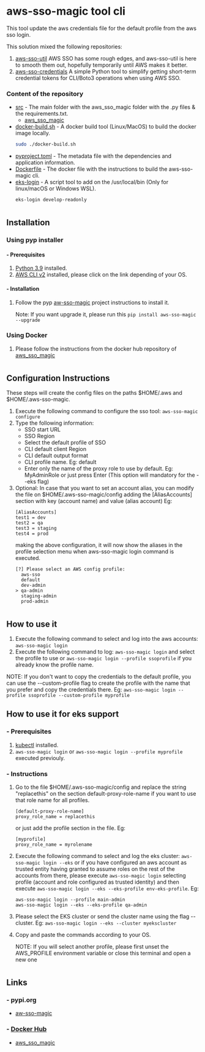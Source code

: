 #
# aws-sso-magic tool cli 
This tool update the aws credentials file for the default profile from the aws sso login.

This solution mixed the following repositories:

1. [aws-sso-util](https://github.com/benkehoe/aws-sso-util) AWS SSO has some rough edges, and aws-sso-util is here to smooth them out, hopefully temporarily until AWS makes it better.
2. [aws-sso-credentials](https://github.com/NeilJed/aws-sso-credentials) A simple Python tool to simplify getting short-term credential tokens for CLI/Boto3 operations when using AWS SSO.

### Content of the repository

- [src](src) - The main folder with the aws_sso_magic folder with the .py files & the requirements.txt.
    - [aws_sso_magic](src/aws_sso_magic)
- [docker-build.sh](cli/docker-build.sh) - A docker build tool (Linux/MacOS) to build the docker image locally.
    ```bash
    sudo ./docker-build.sh
    ```     
- [pyproject.toml](pyproject.toml) - The metadata file with the dependencies and application information.    
- [Dockerfile](Dockerfile) - The docker file with the instructions to build the aws-sso-magic cli.
- [eks-login](utils/eks-login) - A script tool to add on the /usr/local/bin (Only for linux/macOS or Windows WSL).
    ```bash
    eks-login develop-readonly
    ```     
#
## Installation 
### Using pyp installer
#### - Prerequisites
1. [Python 3.9](https://www.python.org/downloads/) installed.
2. [AWS CLI v2](https://docs.aws.amazon.com/cli/latest/userguide/install-cliv2.html) installed, please click on the link depending of your OS.

#### - Installation

1. Follow the pyp [aw-sso-magic](https://pypi.org/project/aws-sso-magic/) project instructions to install it.

    Note: If you want upgrade it, please run this `pip install aws-sso-magic --upgrade`

### Using Docker

1. Please follow the instructions from the docker hub repository of [aws_sso_magic](https://hub.docker.com/r/javiortizmol/aws_sso_magic)

#
## Configuration Instructions
These steps will create the config files on the paths $HOME/.aws and $HOME/.aws-sso-magic.

1. Execute the following command to configure the sso tool: `aws-sso-magic configure`
2. Type the following information:
    - SSO start URL
    - SSO Region
    - Select the default profile of SSO
    - CLI default client Region
    - CLI default output format
    - CLI profile name. Eg: default
    - Enter only the name of the proxy role to use by default. Eg: MyAdminRole or just press Enter (This option will mandatory for the --eks flag)
3. Optional: In case that you want to set an account alias, you can modify the file on $HOME/.aws-sso-magic/config adding the [AliasAccounts] section with key (account name) and value (alias account) Eg:
    ```
    [AliasAccounts]
    test1 = dev
    test2 = qa
    test3 = staging
    test4 = prod
    ```
    making the above configuration, it will now show the aliases in the profile selection menu when aws-sso-magic login command is executed.
    ```
    [?] Please select an AWS config profile:    
      aws-sso
      default
      dev-admin
    > qa-admin 
      staging-admin   
      prod-admin
    ```

#
## How to use it

1. Execute the following command to select and log into the aws accounts: `aws-sso-magic login`
2. Execute the following command to log: `aws-sso-magic login` and select the profile to use or `aws-sso-magic login --profile ssoprofile` if you already know the profile name.

NOTE: If you don't want to copy the credentials to the default profile, you can use the --custom-profile flag to create the profile with the name that you prefer and copy the credentials there. Eg: `aws-sso-magic login --profile ssoprofile --custom-profile myprofile`


## How to use it for eks support
### - Prerequisites
1. [kubectl](https://kubernetes.io/docs/tasks/tools/) installed.
2. `aws-sso-magic login` or `aws-sso-magic login --profile myprofile` executed previouly.

### - Instructions
1. Go to the file $HOME/.aws-sso-magic/config and replace the string "replacethis" on the section default-proxy-role-name if you want to use that role name for all profiles.
    ```
    [default-proxy-role-name]
    proxy_role_name = replacethis    
    ```

    or just add the profile section in the file. Eg:

    ```
    [myprofile]
    proxy_role_name = myrolename
    ```
2. Execute the following command to select and log the eks cluster: `aws-sso-magic login --eks` or if you have configured an aws account as trusted entity having granted to assume roles on the rest of the accounts from there, please execute `aws-sso-magic login` selecting profile (account and role configured as trusted identity) and then execute `aws-sso-magic login --eks --eks-profile env-eks-profile`. Eg:
    ```
    aws-sso-magic login --profile main-admin
    aws-sso-magic login --eks --eks-profile qa-admin
    ```
3. Please select the EKS cluster or send the cluster name using the flag --cluster. Eg: `aws-sso-magic login --eks --cluster myekscluster`
4. Copy and paste the commands according to your OS.
    
    NOTE: If you will select another profile, please first unset the AWS_PROFILE environment variable or close this terminal and open a new one
#
## Links
### - pypi.org
- [aw-sso-magic](https://pypi.org/project/aws-sso-magic/) 
### - [Docker Hub](https://hub.docker.com/u/javiortizmol)
- [aws_sso_magic](https://hub.docker.com/r/javiortizmol/aws_sso_magic)
